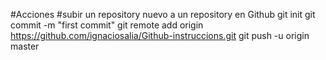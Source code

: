 
#Acciones
#subir un repository nuevo a un repository en Github
git init
git commit -m "first commit"
git remote add origin https://github.com/ignaciosalia/Github-instruccions.git
git push -u origin master
